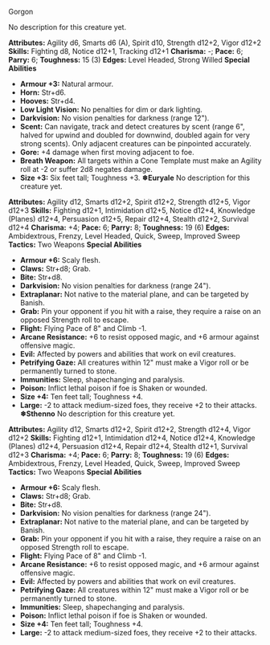 Gorgon

No description for this creature yet.

**Attributes:** Agility d6, Smarts d6 (A), Spirit d10, Strength d12+2,
Vigor d12+2
**Skills:** Fighting d8, Notice d12+1, Tracking d12+1
**Charisma:** -; **Pace:** 6; **Parry:** 6; **Toughness:** 15 (3)
**Edges:** Level Headed, Strong Willed
**Special Abilities**
- **Armour +3:** Natural armour.
- **Horn:** Str+d6.
- **Hooves:** Str+d4.
- **Low Light Vision:** No penalties for dim or dark lighting.
- **Darkvision:** No vision penalties for darkness (range 12").
- **Scent:** Can navigate, track and detect creatures by scent (range
6", halved for upwind and doubled for downwind, doubled again for very
strong scents). Only adjacent creatures can be pinpointed accurately.
- **Gore:** +4 damage when first moving adjacent to foe.
- **Breath Weapon:** All targets within a Cone Template must make an
Agility roll at -2 or suffer 2d8 negates damage.
- **Size +3:** Six feet tall; Toughness +3.
**❄Euryale**
No description for this creature yet.

**Attributes:** Agility d12, Smarts d12+2, Spirit d12+2, Strength d12+5,
Vigor d12+3
**Skills:** Fighting d12+1, Intimidation d12+5, Notice d12+4, Knowledge
(Planes) d12+4, Persuasion d12+5, Repair d12+4, Stealth d12+2, Survival
d12+4
**Charisma:** +4; **Pace:** 6; **Parry:** 8; **Toughness:** 19 (6)
**Edges:** Ambidextrous, Frenzy, Level Headed, Quick, Sweep, Improved
Sweep
**Tactics:** Two Weapons
**Special Abilities**
- **Armour +6:** Scaly flesh.
- **Claws:** Str+d8; Grab.
- **Bite:** Str+d8.
- **Darkvision:** No vision penalties for darkness (range 24").
- **Extraplanar:** Not native to the material plane, and can be targeted
by Banish.
- **Grab:** Pin your opponent if you hit with a raise, they require a
raise on an opposed Strength roll to escape.
- **Flight:** Flying Pace of 8" and Climb -1.
- **Arcane Resistance:** +6 to resist opposed magic, and +6 armour
against offensive magic.
- **Evil:** Affected by powers and abilities that work on evil
creatures.
- **Petrifying Gaze:** All creatures within 12" must make a Vigor roll
or be permanently turned to stone.
- **Immunities:** Sleep, shapechanging and paralysis.
- **Poison:** Inflict lethal poison if foe is Shaken or wounded.
- **Size +4:** Ten feet tall; Toughness +4.
- **Large:** -2 to attack medium-sized foes, they receive +2 to their
attacks.
**❄Sthenno**
No description for this creature yet.

**Attributes:** Agility d12, Smarts d12+2, Spirit d12+2, Strength d12+4,
Vigor d12+2
**Skills:** Fighting d12+1, Intimidation d12+4, Notice d12+4, Knowledge
(Planes) d12+4, Persuasion d12+4, Repair d12+4, Stealth d12+1, Survival
d12+3
**Charisma:** +4; **Pace:** 6; **Parry:** 8; **Toughness:** 19 (6)
**Edges:** Ambidextrous, Frenzy, Level Headed, Quick, Sweep, Improved
Sweep
**Tactics:** Two Weapons
**Special Abilities**
- **Armour +6:** Scaly flesh.
- **Claws:** Str+d8; Grab.
- **Bite:** Str+d8.
- **Darkvision:** No vision penalties for darkness (range 24").
- **Extraplanar:** Not native to the material plane, and can be targeted
by Banish.
- **Grab:** Pin your opponent if you hit with a raise, they require a
raise on an opposed Strength roll to escape.
- **Flight:** Flying Pace of 8" and Climb -1.
- **Arcane Resistance:** +6 to resist opposed magic, and +6 armour
against offensive magic.
- **Evil:** Affected by powers and abilities that work on evil
creatures.
- **Petrifying Gaze:** All creatures within 12" must make a Vigor roll
or be permanently turned to stone.
- **Immunities:** Sleep, shapechanging and paralysis.
- **Poison:** Inflict lethal poison if foe is Shaken or wounded.
- **Size +4:** Ten feet tall; Toughness +4.
- **Large:** -2 to attack medium-sized foes, they receive +2 to their
attacks.

